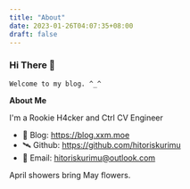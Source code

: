 ```yaml
---
title: "About"
date: 2023-01-26T04:07:35+08:00
draft: false
---
```


### Hi There 👋

`Welcome to my blog. ^_^`

**About Me**

I'm a Rookie H4cker and Ctrl CV Engineer

- 📖 Blog: https://blog.xxm.moe
- 🛰 Github: https://github.com/hitoriskurimu
- 📧 Email: hitoriskurimu@outlook.com

April showers bring May flowers.